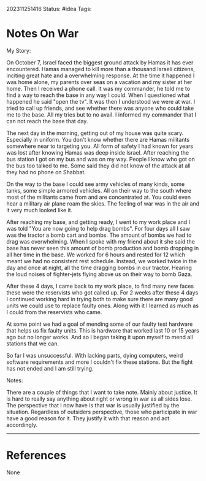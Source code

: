 202311251416
Status: #idea
Tags:

# Notes On War

My Story:

On October 7, Israel faced the biggest ground attack by Hamas it has ever encountered. Hamas managed to kill more than a thousand Israeli citizens, inciting great hate and a overwhelming response. At the time it happened I was home alone, my parents over seas on a vacation and my sister at her home. Then I received a phone call. It was my commander, he told me to find a way to reach the base in any way I could. When I questioned what happened he said "open the tv".
It was then I understood we were at war. I tried to call up friends, and see whether there was anyone who could take me to the base. All my tries but to no avail. I informed my commander that I can not reach the base that day. 

The next day in the morning, getting out of my house was quite scary. Especially in uniform. You don't know whether there are Hamas militants somewhere near to targeting you. All form of safety I had known for years was lost after knowing Hamas was deep inside Israel. After reaching the bus station I got on my bus and was on my way. People I know who got on the bus too talked to me. Some said they did not know of the attack at all they had no phone on Shabbat. 

On the way to the base I could see army vehicles of many kinds, some tanks, some simple armored vehicles. All on their way to the south where most of the militants came from and are concentrated at. You could even hear a military air plane roam the skies. The feeling of war was in the air and it very much looked like it. 

After reaching my base, and getting ready, I went to my work place and I was told "You are now going to help drag bombs". For four days all I saw was the tractor a bomb cart and bombs. The amount of bombs we had to drag was overwhelming. When I spoke with my friend about it she said the base has never seen this amount of bomb production and bomb dropping in all her time in the base. We worked for 6 hours and rested for 12 which meant we had no consistent rest schedule. Instead, we worked twice in the day and once at night, all the time dragging bombs in our tractor. Hearing the loud noises of fighter-jets flying above us on their way to bomb Gaza. 

After these 4 days, I came back to my work place, to find many new faces these were the reservists who got called up. For 2 weeks after these 4 days I continued working hard in trying both to make sure there are many good units we could use to replace faulty ones. Along with it I learned as much as I could from the reservists who came. 

At some point we had a goal of mending some of our faulty test hardware that helps us fix faulty units. This is hardware that worked last 10 or 15 years ago but no longer works. And so I began taking it upon myself to mend all stations that we can. 

So far I was unsuccessful. With lacking parts, dying computers, weird software requirements and more I couldn't fix these stations. But the fight has not ended and I am still trying.  

Notes: 

There are a couple of things that I want to take note. Mainly about justice. It is hard to really say anything about right or wrong in war as all sides lose. The perspective that I now have is that war is usually justified by the situation. Regardless of outsiders perspective, those who participate in war have a good reason for it. They justify it with that reason and act accordingly. 




---
# References

None



